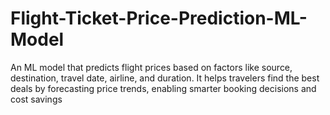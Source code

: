 # Flight-Ticket-Price-Prediction-ML-Model
An ML model that predicts flight prices based on factors like source, destination, travel date, airline, and duration. It helps travelers find the best deals by forecasting price trends, enabling smarter booking decisions and cost savings

